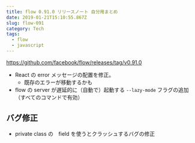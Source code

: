 ```yaml
---
title: flow 0.91.0 リリースノート 自分用まとめ
date: 2019-01-21T15:10:55.867Z
slug: flow-091
category: Tech
tags:
  - flow
  - javascript
---
```

https://github.com/facebook/flow/releases/tag/v0.91.0

- React の error メッセージの配置を修正。
    - 既存のエラーが移動するかも
- flow の server が遅延的に（自動で）起動する `--lazy-mode` フラグの追加（すべてのコマンドで有効）

## バグ修正
- private class の　field を使うとクラッシュするバグの修正
